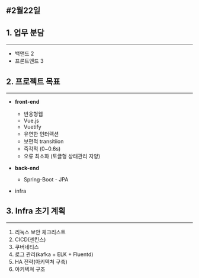 #2월22일
---


## 1. 업무 분담

---

- 백앤드 2
- 프론트앤드 3

## 2. 프로젝트 목표

---

- **front-end**
    - 반응형웹
    - Vue.js
    - Vuetify
    - 유연한 인터렉션
    - 보편적 transitiion
    - 즉각적 (0~0.6s)
    - 오류 최소화 (토글형 상태관리 지양)
   
- **back-end**
    - Spring-Boot - JPA
    
- infra



## 3. Infra 초기 계획

---

1. 리눅스 보안 체크리스트
2. CICD(젠킨스)
3. 쿠버네티스
4. 로그 관리(kafka + ELK + Fluentd)
5. HA 전략(아키텍쳐 구축)
6. 아키텍쳐 구조